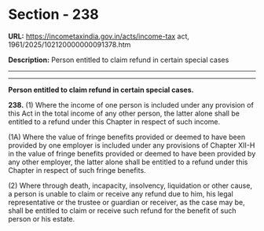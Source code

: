 # Section - 238

**URL:** https://incometaxindia.gov.in/acts/income-tax act, 1961/2025/102120000000091378.htm

**Description:** Person entitled to claim refund in certain special cases

---

****

**Person entitled to claim refund in certain special cases.**

**238.** (1) Where the income of one person is included under any provision of this Act in the total income of any other person, the latter alone shall be entitled to a refund under this Chapter in respect of such income.

(1A) Where the value of fringe benefits provided or deemed to have been provided by one employer is included under any provisions of Chapter XII-H in the value of fringe benefits provided or deemed to have been provided by any other employer, the latter alone shall be entitled to a refund under this Chapter in respect of such fringe benefits.

(2) Where through death, incapacity, insolvency, liquidation or other cause, a person is unable to claim or receive any refund due to him, his legal representative or the trustee or guardian or receiver, as the case may be, shall be entitled to claim or receive such refund for the benefit of such person or his estate.